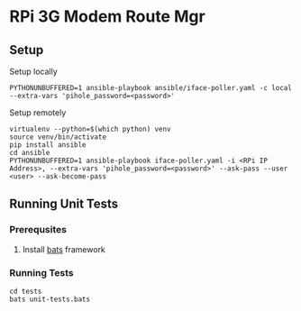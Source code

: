 # RPi 3G Modem Route Mgr

## Setup

Setup locally

```
PYTHONUNBUFFERED=1 ansible-playbook ansible/iface-poller.yaml -c local --extra-vars 'pihole_password=<password>'
```

Setup remotely

```
virtualenv --python=$(which python) venv
source venv/bin/activate
pip install ansible
cd ansible
PYTHONUNBUFFERED=1 ansible-playbook iface-poller.yaml -i <RPi IP Address>, --extra-vars 'pihole_password=<password>' --ask-pass --user <user> --ask-become-pass
```

## Running Unit Tests

### Prerequsites

1. Install [bats](https://github.com/sstephenson/bats#installing-bats-from-source) framework

### Running Tests

```
cd tests
bats unit-tests.bats
```
